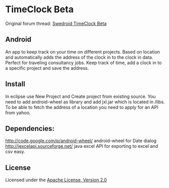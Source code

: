 # TimeClock Beta
Original forum thread: [Swedroid TimeClock Beta](http://www.swedroid.se/forum/showthread.php?t=52631)
## Android 
An app to keep track on your time on different projects. Based on location and automatically adds the address of the clock in to the clock in data. Perfect for traveling consultancy jobs. Keep track of time, add a clock in to a specific project and save the address. 

## Install
In eclipse use New Project and Create project from existing source.
You need to add android-wheel as library and add jxl.jar which is located in /libs. 
To be able to fetch the address of a location you need to apply for an API from yahoo. 

## Dependencies: 
http://code.google.com/p/android-wheel/ android-wheel for Date dialog 
http://jexcelapi.sourceforge.net/ java excel API for exporting to excel and csv easy. 

## License

Licensed under the [Apache License, Version 2.0](http://www.apache.org/licenses/LICENSE-2.0.html)
